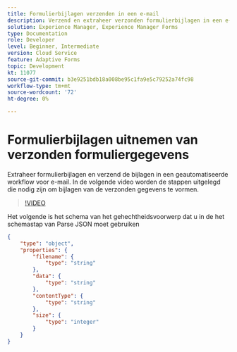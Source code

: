 ```yaml
---
title: Formulierbijlagen verzenden in een e-mail
description: Verzend en extraheer verzonden formulierbijlagen in een e-mail met behulp van de geautomatiseerde workflow
solution: Experience Manager, Experience Manager Forms
type: Documentation
role: Developer
level: Beginner, Intermediate
version: Cloud Service
feature: Adaptive Forms
topic: Development
kt: 11077
source-git-commit: b3e9251bdb18a008be95c1fa9e5c79252a74fc98
workflow-type: tm+mt
source-wordcount: '72'
ht-degree: 0%

---
```


# Formulierbijlagen uitnemen van verzonden formuliergegevens

Extraheer formulierbijlagen en verzend de bijlagen in een geautomatiseerde workflow voor e-mail.
In de volgende video worden de stappen uitgelegd die nodig zijn om bijlagen van de verzonden gegevens te vormen.
>[!VIDEO](https://video.tv.adobe.com/v/3409017?quality=12&learn=on)

Het volgende is het schema van het gehechtheidsvoorwerp dat u in de het schemastap van Parse JSON moet gebruiken

```json
{
    "type": "object",
    "properties": {
        "filename": {
            "type": "string"
        },
        "data": {
            "type": "string"
        },
        "contentType": {
            "type": "string"
        },
        "size": {
            "type": "integer"
        }
    }
}
```
